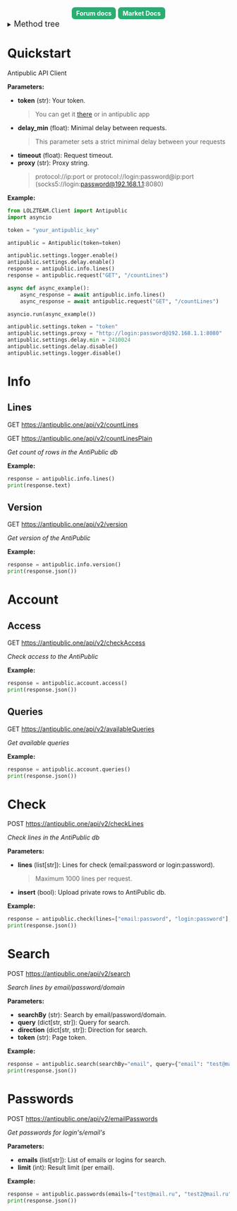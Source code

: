 <div style="display: flex; gap: 5px; justify-content: center;">
<a href="https://github.com/AS7RIDENIED/LOLZTEAM/blob/main/Documentation/Forum.md" style="background-color: #2bad72; color: white; padding: 5px 10px; text-decoration: none; border-radius: 7px; font-weight: bold; transition: all 0.3s ease;">Forum docs</a><a href="https://github.com/AS7RIDENIED/LOLZTEAM/blob/main/Documentation/Market.md" style="background-color: #2bad72; color: white; padding: 5px 10px; text-decoration: none; border-radius: 7px; font-weight: bold; transition: all 0.3s ease;">Market Docs</a>
</div>

<details>

<summary><font size="4">Method tree</font></summary>

* [Quickstart](#quickstart)
* [Info](#info)
  * [Lines](#lines)
  * [Version](#version)
* [Account](#account)
  * [Access](#access)
  * [Queries](#queries)
* [Check](#check)
* [Search](#search)
* [Passwords](#passwords)


</details>

# Quickstart

Antipublic API Client

**Parameters:**

- **token** (str): Your token.
  > You can get it [there](https://zelenka.guru/account/antipublic) or in antipublic app
- **delay_min** (float): Minimal delay between requests.
  > This parameter sets a strict minimal delay between your requests
- **timeout** (float): Request timeout.
- **proxy** (str): Proxy string.
  > protocol://ip:port or protocol://login:password@ip:port (socks5://login:password@192.168.1.1:8080)

**Example:**

```python
from LOLZTEAM.Client import Antipublic
import asyncio

token = "your_antipublic_key"

antipublic = Antipublic(token=token)

antipublic.settings.logger.enable()                                    # -> Start logging
antipublic.settings.delay.enable()                                     # Enable delay. Idk why you would ever need to enable delay for antipublic, but there it is
response = antipublic.info.lines()                                     # Sync request
response = antipublic.request("GET", "/countLines")                    # Custom sync request

async def async_example():
    async_response = await antipublic.info.lines()                     # Async request
    async_response = await antipublic.request("GET", "/countLines")    # Custom async request

asyncio.run(async_example())

antipublic.settings.token = "token"                                    # Change token
antipublic.settings.proxy = "http://login:password@192.168.1.1:8080"   # Change proxy
antipublic.settings.delay.min = 2410024                                # Change minimal delay
antipublic.settings.delay.disable()                                    # Disable delay
antipublic.settings.logger.disable()                                   # <- Stop logging
```


# Info

## Lines

GET https://antipublic.one/api/v2/countLines

GET https://antipublic.one/api/v2/countLinesPlain

*Get count of rows in the AntiPublic db*

**Example:**

```python
response = antipublic.info.lines()
print(response.text)
```


## Version

GET https://antipublic.one/api/v2/version

*Get version of the AntiPublic*

**Example:**

```python
response = antipublic.info.version()
print(response.json())
```


# Account

## Access

GET https://antipublic.one/api/v2/checkAccess

*Check access to the AntiPublic*

**Example:**

```python
response = antipublic.account.access()
print(response.json())
```


## Queries

GET https://antipublic.one/api/v2/availableQueries

*Get available queries*

**Example:**

```python
response = antipublic.account.queries()
print(response.json())
```


# Check

POST https://antipublic.one/api/v2/checkLines

*Check lines in the AntiPublic db*

**Parameters:**

- **lines** (list[str]): Lines for check (email:password or login:password).
  > Maximum 1000 lines per request.
- **insert** (bool): Upload private rows to AntiPublic db.

**Example:**

```python
response = antipublic.check(lines=["email:password", "login:password"], insert=True)
print(response.json())
```


# Search

POST https://antipublic.one/api/v2/search

*Search lines by email/password/domain*

**Parameters:**

- **searchBy** (str): Search by email/password/domain.
- **query** (dict[str, str]): Query for search.
- **direction** (dict[str, str]): Direction for search.
- **token** (str): Page token.

**Example:**

```python
response = antipublic.search(searchBy="email", query={"email": "test@mail.ru"}, direction={"email": "start"})
print(response.json())
```


# Passwords

POST https://antipublic.one/api/v2/emailPasswords

*Get passwords for login's/email's*

**Parameters:**

- **emails** (list[str]): List of emails or logins for search.
- **limit** (int): Result limit (per email).

**Example:**

```python
response = antipublic.passwords(emails=["test@mail.ru", "test2@mail.ru"], limit=1)
print(response.json())
```


